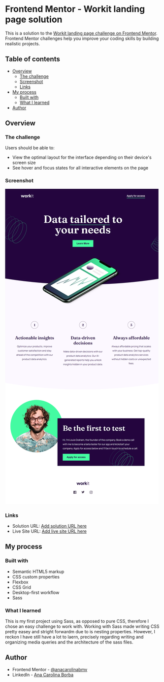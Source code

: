 # Frontend Mentor - Workit landing page solution

This is a solution to the [Workit landing page challenge on Frontend Mentor](https://www.frontendmentor.io/challenges/workit-landing-page-2fYnyle5lu). Frontend Mentor challenges help you improve your coding skills by building realistic projects.

## Table of contents

- [Overview](#overview)
  - [The challenge](#the-challenge)
  - [Screenshot](#screenshot)
  - [Links](#links)
- [My process](#my-process)
  - [Built with](#built-with)
  - [What I learned](#what-i-learned)
- [Author](#author)

## Overview

### The challenge

Users should be able to:

- View the optimal layout for the interface depending on their device's screen size
- See hover and focus states for all interactive elements on the page

### Screenshot

![](src/screenhots/design_desktop.png)

### Links

- Solution URL: [Add solution URL here](https://your-solution-url.com)
- Live Site URL: [Add live site URL here](https://your-live-site-url.com)

## My process

### Built with

- Semantic HTML5 markup
- CSS custom properties
- Flexbox
- CSS Grid
- Desktop-first workflow
- Sass

### What I learned

This is my first project using Sass, as opposed to pure CSS, therefore I chose an easy challenge to work with. Working with Sass made writing CSS pretty easey and stright forwardm due to is nesting properties. However, I reckon I have still have a lot to laern, precisely regarding writing and organizing media queries and the architecture of the sass files.

## Author

- Frontend Mentor - [@anacarolinabmv](https://www.frontendmentor.io/profile/anacarolinabmv)
- LinkedIn - [Ana Carolina Borba](https://www.linkedin.com/in/ana-carolina-borba-88377632/)
